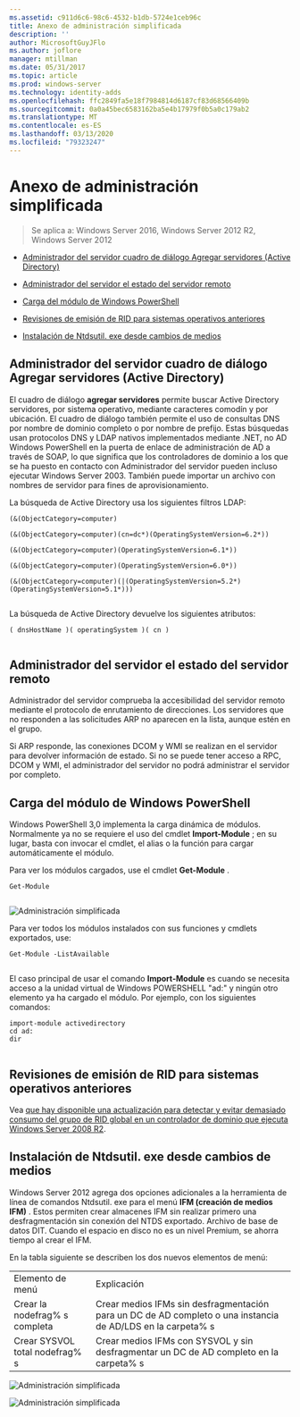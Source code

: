 ```yaml
---
ms.assetid: c911d6c6-98c6-4532-b1db-5724e1ceb96c
title: Anexo de administración simplificada
description: ''
author: MicrosoftGuyJFlo
ms.author: joflore
manager: mtillman
ms.date: 05/31/2017
ms.topic: article
ms.prod: windows-server
ms.technology: identity-adds
ms.openlocfilehash: ffc2849fa5e18f7984814d6187cf83d68566409b
ms.sourcegitcommit: 0a0a45bec6583162ba5e4b17979f0b5a0c179ab2
ms.translationtype: MT
ms.contentlocale: es-ES
ms.lasthandoff: 03/13/2020
ms.locfileid: "79323247"
---
```

# <a name="simplified-administration-appendix"></a>Anexo de administración simplificada

>Se aplica a: Windows Server 2016, Windows Server 2012 R2, Windows Server 2012

  
-   [Administrador del servidor cuadro de diálogo Agregar servidores (Active Directory)](../../ad-ds/deploy/Simplified-Administration-Appendix.md#BKMK_AddServers)  
  
-   [Administrador del servidor el estado del servidor remoto](../../ad-ds/deploy/Simplified-Administration-Appendix.md#BKMK_ServerMgrStatus)  
  
-   [Carga del módulo de Windows PowerShell](../../ad-ds/deploy/Simplified-Administration-Appendix.md#BKMK_PSLoadModule)  
  
-   [Revisiones de emisión de RID para sistemas operativos anteriores](../../ad-ds/deploy/Simplified-Administration-Appendix.md#BKMK_Rid)  
  
-   [Instalación de Ntdsutil. exe desde cambios de medios](../../ad-ds/deploy/Simplified-Administration-Appendix.md#BKMK_IFM)  
  
## <a name="BKMK_AddServers"></a>Administrador del servidor cuadro de diálogo Agregar servidores (Active Directory)  

El cuadro de diálogo **agregar servidores** permite buscar Active Directory servidores, por sistema operativo, mediante caracteres comodín y por ubicación. El cuadro de diálogo también permite el uso de consultas DNS por nombre de dominio completo o por nombre de prefijo. Estas búsquedas usan protocolos DNS y LDAP nativos implementados mediante .NET, no AD Windows PowerShell en la puerta de enlace de administración de AD a través de SOAP, lo que significa que los controladores de dominio a los que se ha puesto en contacto con Administrador del servidor pueden incluso ejecutar Windows Server 2003. También puede importar un archivo con nombres de servidor para fines de aprovisionamiento.  
  
La búsqueda de Active Directory usa los siguientes filtros LDAP:  
  
```  
(&(ObjectCategory=computer)  
  
(&(ObjectCategory=computer)(cn=dc*)(OperatingSystemVersion=6.2*))  
  
(&(ObjectCategory=computer)(OperatingSystemVersion=6.1*))  
  
(&(ObjectCategory=computer)(OperatingSystemVersion=6.0*))  
  
(&(ObjectCategory=computer)(|(OperatingSystemVersion=5.2*)(OperatingSystemVersion=5.1*)))  
  
```  
  
La búsqueda de Active Directory devuelve los siguientes atributos:  
  
```  
( dnsHostName )( operatingSystem )( cn )  
  
```  
  
## <a name="BKMK_ServerMgrStatus"></a>Administrador del servidor el estado del servidor remoto  
Administrador del servidor comprueba la accesibilidad del servidor remoto mediante el protocolo de enrutamiento de direcciones. Los servidores que no responden a las solicitudes ARP no aparecen en la lista, aunque estén en el grupo.  
  
Si ARP responde, las conexiones DCOM y WMI se realizan en el servidor para devolver información de estado. Si no se puede tener acceso a RPC, DCOM y WMI, el administrador del servidor no podrá administrar el servidor por completo.  
  
## <a name="BKMK_PSLoadModule"></a>Carga del módulo de Windows PowerShell  
Windows PowerShell 3,0 implementa la carga dinámica de módulos. Normalmente ya no se requiere el uso del cmdlet **Import-Module** ; en su lugar, basta con invocar el cmdlet, el alias o la función para cargar automáticamente el módulo.  
  
Para ver los módulos cargados, use el cmdlet **Get-Module** .  
  
```  
Get-Module  
  
```  
  
![Administración simplificada](media/Simplified-Administration-Appendix/ADDS_PSGetModule.gif)  
  
Para ver todos los módulos instalados con sus funciones y cmdlets exportados, use:  
  
```  
Get-Module -ListAvailable  
  
```  
  
El caso principal de usar el comando **Import-Module** es cuando se necesita acceso a la unidad virtual de Windows POWERSHELL "ad:" y ningún otro elemento ya ha cargado el módulo. Por ejemplo, con los siguientes comandos:  
  
```  
import-module activedirectory  
cd ad:  
dir  
  
```  
  
## <a name="BKMK_Rid"></a>Revisiones de emisión de RID para sistemas operativos anteriores  
Vea [que hay disponible una actualización para detectar y evitar demasiado consumo del grupo de RID global en un controlador de dominio que ejecuta Windows Server 2008 R2](https://support.microsoft.com/kb/2618669).  
  
## <a name="BKMK_IFM"></a>Instalación de Ntdsutil. exe desde cambios de medios  
Windows Server 2012 agrega dos opciones adicionales a la herramienta de línea de comandos Ntdsutil. exe para el menú **IFM (creación de medios IFM)** . Estos permiten crear almacenes IFM sin realizar primero una desfragmentación sin conexión del NTDS exportado. Archivo de base de datos DIT. Cuando el espacio en disco no es un nivel Premium, se ahorra tiempo al crear el IFM.  
  
En la tabla siguiente se describen los dos nuevos elementos de menú:  
  
|||  
|-|-|  
|Elemento de menú|Explicación|  
|Crear la nodefrag% s completa|Crear medios IFMs sin desfragmentación para un DC de AD completo o una instancia de AD/LDS en la carpeta% s|  
|Crear SYSVOL total nodefrag% s|Crear medios IFMs con SYSVOL y sin desfragmentar un DC de AD completo en la carpeta% s|  
  
![Administración simplificada](media/Simplified-Administration-Appendix/ADDS_PSIFM.png)  
  
![Administración simplificada](media/Simplified-Administration-Appendix/ADDS_PSIFMComplete.gif)  
  



